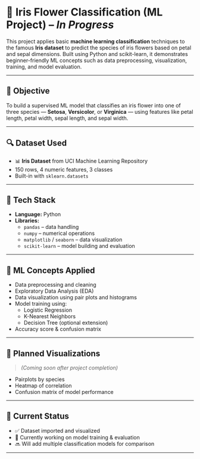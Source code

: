 # 🌸 Iris Flower Classification (ML Project) – *In Progress*

This project applies basic **machine learning classification** techniques to the famous **Iris dataset** to predict the species of iris flowers based on petal and sepal dimensions. Built using Python and scikit-learn, it demonstrates beginner-friendly ML concepts such as data preprocessing, visualization, training, and model evaluation.

---

## 📌 Objective

To build a supervised ML model that classifies an iris flower into one of three species — **Setosa**, **Versicolor**, or **Virginica** — using features like petal length, petal width, sepal length, and sepal width.

---

## 🔍 Dataset Used

- 📊 **Iris Dataset** from UCI Machine Learning Repository  
- 150 rows, 4 numeric features, 3 classes
- Built-in with `sklearn.datasets`

---

## 🧰 Tech Stack

- **Language:** Python  
- **Libraries:** 
  - `pandas` – data handling
  - `numpy` – numerical operations
  - `matplotlib` / `seaborn` – data visualization
  - `scikit-learn` – model building and evaluation

---

## 🧠 ML Concepts Applied

- Data preprocessing and cleaning  
- Exploratory Data Analysis (EDA)  
- Data visualization using pair plots and histograms  
- Model training using:
  - Logistic Regression
  - K-Nearest Neighbors
  - Decision Tree (optional extension)
- Accuracy score & confusion matrix

---

## 📸 Planned Visualizations

> *(Coming soon after project completion)*

- Pairplots by species
- Heatmap of correlation
- Confusion matrix of model performance

---

## 🚀 Current Status

- ✅ Dataset imported and visualized  
- 🔄 Currently working on model training & evaluation  
- 🔜 Will add multiple classification models for comparison

---

